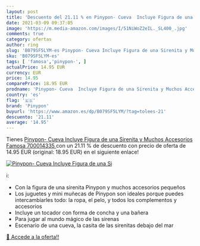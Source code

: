 ```yaml
---
layout: post
title: 'Descuento del 21.11 % en Pinypon- Cueva  Incluye Figura de una Si'
date: 2021-03-09 09:37:05
image: 'https://m.media-amazon.com/images/I/51NiWoZ2eIL._SL400_.jpg'
comments: true
category: ofertas
author: ring
slug: 'B079SF5LYM-es Pinypon- Cueva Incluye Figura de una Sirenita y Muchos...'
sku: 'B079SF5LYM-es'
tags: [ 'famosa','pinypon-', ]
actualPrice: 14.95 EUR
currency: EUR
price: 14.95
comparePrice: 18.95 EUR
prodname: 'Pinypon- Cueva  Incluye Figura de una Sirenita y Muchos Accesorios  Famosa 700014335 '
country: 'es'
flag: '🇪🇸'
brand: 'Pinypon'
buyurl: 'https://www.amazon.es/dp/B079SF5LYM/?tag=tolees-21'
descuento: '21.11'
average: '14.95'
---
```


Tienes [Pinypon- Cueva  Incluye Figura de una Sirenita y Muchos Accesorios  Famosa 700014335 ](https://www.amazon.es/dp/B079SF5LYM/?tag=tolees-21) con un 21.11 % de descuento con precio de oferta de 14.95 EUR (original: 18.95 EUR) en el siguiente enlace!

[![Pinypon- Cueva  Incluye Figura de una Si](https://m.media-amazon.com/images/I/51NiWoZ2eIL._SL400_.jpg)](https://www.amazon.es/dp/B079SF5LYM/?tag=tolees-21)

ℹ️:

- Con la figura de una sirenita Pinypon y muchos accesorios pequeños
- Los juguetes y mini muñecas de Pinypon son ideales porque puedes intercambiarles todo: la ropa, el pelo, y todos los complementos y accesorios
- Incluye un tocador con forma de concha y una bañera
- Para jugar al mundo mágico de las sirenas
- Escenario de una cueva, la casita de las sirenitas debajo del mar

[🛒 Accede a la oferta!!](https://www.amazon.es/dp/B079SF5LYM/?tag=tolees-21)
